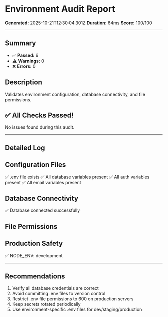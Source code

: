 # Environment Audit Report

**Generated:** 2025-10-21T12:30:04.301Z
**Duration:** 64ms
**Score:** 100/100

---

## Summary

- ✅ **Passed:** 6
- ⚠️  **Warnings:** 0
- ❌ **Errors:** 0

## Description

Validates environment configuration, database connectivity, and file permissions.

## ✅ All Checks Passed!

No issues found during this audit.

---

## Detailed Log


## Configuration Files

✅ .env file exists
✅ All database variables present
✅ All auth variables present
✅ All email variables present

## Database Connectivity

✅ Database connected successfully

## File Permissions


## Production Safety

✅ NODE_ENV: development

---

## Recommendations

1. Verify all database credentials are correct
2. Avoid committing .env files to version control
3. Restrict .env file permissions to 600 on production servers
4. Keep secrets rotated periodically
5. Use environment-specific .env files for dev/staging/production
